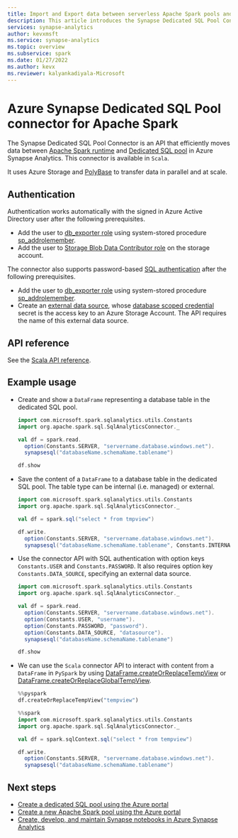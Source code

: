 ```yaml
---
title: Import and Export data between serverless Apache Spark pools and SQL pools
description: This article introduces the Synapse Dedicated SQL Pool Connector API for moving data between dedicated SQL pools and serverless Apache Spark pools.
services: synapse-analytics
author: kevxmsft
ms.service: synapse-analytics
ms.topic: overview
ms.subservice: spark
ms.date: 01/27/2022
ms.author: kevx
ms.reviewer: kalyankadiyala-Microsoft
--- 
```

# Azure Synapse Dedicated SQL Pool connector for Apache Spark

The Synapse Dedicated SQL Pool Connector is an API that efficiently moves data between [Apache Spark runtime](../../synapse-analytics/spark/apache-spark-overview.md) and [Dedicated SQL pool](../../synapse-analytics/sql-data-warehouse/sql-data-warehouse-overview-what-is.md) in Azure Synapse Analytics. This connector is available in `Scala`.

It uses Azure Storage and [PolyBase](/sql/relational-databases/polybase/polybase-guide) to transfer data in parallel and at scale.

## Authentication

Authentication works automatically with the signed in Azure Active Directory user after the following prerequisites.

* Add the user to [db_exporter role](/sql/relational-databases/security/authentication-access/database-level-roles#special-roles-for--and-azure-synapse) using system-stored procedure [sp_addrolemember](/sql/relational-databases/system-stored-procedures/sp-addrolemember-transact-sql).
* Add the user to [Storage Blob Data Contributor role](../../role-based-access-control/built-in-roles.md#storage-blob-data-contributor) on the storage account.

The connector also supports password-based [SQL authentication](../../azure-sql/database/logins-create-manage.md#authentication-and-authorization) after the following prerequisites.
  * Add the user to [db_exporter role](/sql/relational-databases/security/authentication-access/database-level-roles#special-roles-for--and-azure-synapse) using system-stored procedure [sp_addrolemember](/sql/relational-databases/system-stored-procedures/sp-addrolemember-transact-sql).
  * Create an [external data source](/sql/t-sql/statements/create-external-data-source-transact-sql), whose [database scoped credential](/sql/t-sql/statements/create-database-scoped-credential-transact-sql) secret is the access key to an Azure Storage Account. The API requires the name of this external data source.

## API reference

See the [Scala API reference](https://synapsesql.blob.core.windows.net/docs/1.0.0/scaladocs/com/microsoft/spark/sqlanalytics/index.html).

## Example usage

* Create and show a `DataFrame` representing a database table in the dedicated SQL pool.

  ```scala
  import com.microsoft.spark.sqlanalytics.utils.Constants
  import org.apache.spark.sql.SqlAnalyticsConnector._

  val df = spark.read.
    option(Constants.SERVER, "servername.database.windows.net").
    synapsesql("databaseName.schemaName.tablename")

  df.show
  ```

* Save the content of a `DataFrame` to a database table in the dedicated SQL pool. The table type can be internal (i.e. managed) or external.

  ```scala
  import com.microsoft.spark.sqlanalytics.utils.Constants
  import org.apache.spark.sql.SqlAnalyticsConnector._

  val df = spark.sql("select * from tmpview")

  df.write.
    option(Constants.SERVER, "servername.database.windows.net").
    synapsesql("databaseName.schemaName.tablename", Constants.INTERNAL)
  ```

* Use the connector API with SQL authentication with option keys `Constants.USER` and `Constants.PASSWORD`. It also requires option key `Constants.DATA_SOURCE`, specifying an external data source.

  ```scala
  import com.microsoft.spark.sqlanalytics.utils.Constants
  import org.apache.spark.sql.SqlAnalyticsConnector._

  val df = spark.read.
    option(Constants.SERVER, "servername.database.windows.net").
    option(Constants.USER, "username").
    option(Constants.PASSWORD, "password").
    option(Constants.DATA_SOURCE, "datasource").
    synapsesql("databaseName.schemaName.tablename")

  df.show
  ```

* We can use the `Scala` connector API to interact with content from a `DataFrame` in `PySpark` by using [DataFrame.createOrReplaceTempView](https://spark.apache.org/docs/latest/api/python/reference/api/pyspark.sql.DataFrame.createOrReplaceTempView.html#pyspark.sql.DataFrame.createOrReplaceTempView) or [DataFrame.createOrReplaceGlobalTempView](https://spark.apache.org/docs/latest/api/python/reference/api/pyspark.sql.DataFrame.createOrReplaceGlobalTempView.html#pyspark.sql.DataFrame.createOrReplaceGlobalTempView).

  ```py
  %%pyspark
  df.createOrReplaceTempView("tempview")
  ```

  ```scala
  %%spark
  import com.microsoft.spark.sqlanalytics.utils.Constants
  import org.apache.spark.sql.SqlAnalyticsConnector._

  val df = spark.sqlContext.sql("select * from tempview")

  df.write.
    option(Constants.SERVER, "servername.database.windows.net").
    synapsesql("databaseName.schemaName.tablename")
  ```

## Next steps

- [Create a dedicated SQL pool using the Azure portal](../../synapse-analytics/quickstart-create-apache-spark-pool-portal.md)
- [Create a new Apache Spark pool using the Azure portal](../../synapse-analytics/quickstart-create-apache-spark-pool-portal.md)
- [Create, develop, and maintain Synapse notebooks in Azure Synapse Analytics](../../synapse-analytics/spark/apache-spark-development-using-notebooks.md)
